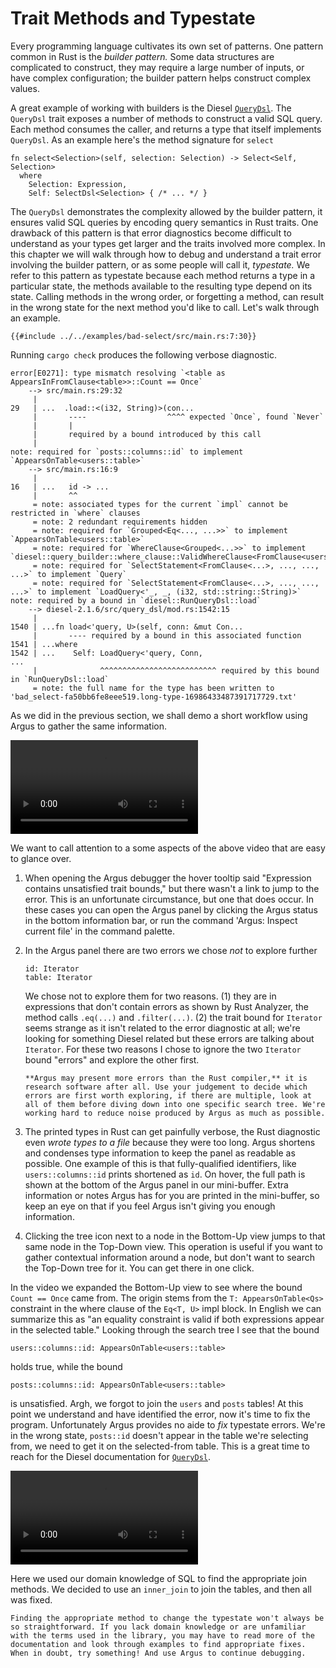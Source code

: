 # Trait Methods and Typestate

Every programming language cultivates its own set of patterns. One pattern common in Rust is the *builder pattern.* Some data structures are complicated to construct, they may require a large number of inputs, or have complex configuration; the builder pattern helps construct complex values.

A great example of working with builders is the Diesel [`QueryDsl`](https://docs.rs/diesel/latest/diesel/prelude/trait.QueryDsl.html). The `QueryDsl` trait exposes a number of methods to construct a valid SQL query. Each method consumes the caller, and returns a type that itself implements `QueryDsl`. As an example here's the method signature for `select`

```rust,ignore
fn select<Selection>(self, selection: Selection) -> Select<Self, Selection>
  where 
    Selection: Expression,
    Self: SelectDsl<Selection> { /* ... */ }
```

The `QueryDsl` demonstrates the complexity allowed by the builder pattern, it ensures valid SQL queries by encoding query semantics in Rust traits. One drawback of this pattern is that error diagnostics become difficult to understand as your types get larger and the traits involved more complex. In this chapter we will walk through how to debug and understand a trait error involving the builder pattern, or as some people will call it, *typestate.* We refer to this pattern as typestate because each method returns a type in a particular state, the methods available to the resulting type depend on its state. Calling methods in the wrong order, or forgetting a method, can result in the wrong state for the next method you'd like to call. Let's walk through an example.

```rust,ignore
{{#include ../../examples/bad-select/src/main.rs:7:30}}
```

Running `cargo check` produces the following verbose diagnostic.

```text
error[E0271]: type mismatch resolving `<table as AppearsInFromClause<table>>::Count == Once`
    --> src/main.rs:29:32     
     |
29   | ...  .load::<(i32, String)>(con...
     |       ----                  ^^^^ expected `Once`, found `Never`
     |       |
     |       required by a bound introduced by this call
     |
note: required for `posts::columns::id` to implement `AppearsOnTable<users::table>`
    --> src/main.rs:16:9      
     |
16   | ...   id -> ...
     |       ^^
     = note: associated types for the current `impl` cannot be restricted in `where` clauses
     = note: 2 redundant requirements hidden
     = note: required for `Grouped<Eq<..., ...>>` to implement `AppearsOnTable<users::table>`
     = note: required for `WhereClause<Grouped<...>>` to implement `diesel::query_builder::where_clause::ValidWhereClause<FromClause<users::table>>`
     = note: required for `SelectStatement<FromClause<...>, ..., ..., ...>` to implement `Query`
     = note: required for `SelectStatement<FromClause<...>, ..., ..., ...>` to implement `LoadQuery<'_, _, (i32, std::string::String)>`
note: required by a bound in `diesel::RunQueryDsl::load`
    --> diesel-2.1.6/src/query_dsl/mod.rs:1542:15
     |
1540 | ...fn load<'query, U>(self, conn: &mut Con...
     |       ---- required by a bound in this associated function
1541 | ...where
1542 | ...    Self: LoadQuery<'query, Conn, 
...                  
     |              ^^^^^^^^^^^^^^^^^^^^^^^^^^ required by this bound in `RunQueryDsl::load`
     = note: the full name for the type has been written to 'bad_select-fa50bb6fe8eee519.long-type-16986433487391717729.txt'
```

As we did in the previous section, we shall demo a short workflow using Argus to gather the same information.

<video controls>
  <source alt="Diesel finding bug" src="assets/diesel-bad-select/find-bug.mp4" type="video/mp4" />
</video>

We want to call attention to a some aspects of the above video that are easy to glance over.

1. When opening the Argus debugger the hover tooltip said "Expression contains unsatisfied trait bounds," but  there wasn't a link to jump to the error. This is an unfortunate circumstance, but one that does occur. In these cases you can open the Argus panel by clicking the Argus status in the bottom information bar, or run the command 'Argus: Inspect current file' in the command palette.

2. In the Argus panel there are two errors we chose *not* to explore further

   ```rust,ignore
   id: Iterator
   table: Iterator
   ```
   
   We chose not to explore them for two reasons. (1) they are in expressions that don't contain errors as shown by Rust Analyzer, the method calls `.eq(...)` and `.filter(...)`. (2) the trait bound for `Iterator` seems strange as it isn't related to the error diagnostic at all; we're looking for something Diesel related but these errors are talking about `Iterator`. For these two reasons I chose to ignore the two `Iterator` bound "errors" and explore the other first. 
   ```admonish important
   **Argus may present more errors than the Rust compiler,** it is research software after all. Use your judgement to decide which errors are first worth exploring, if there are multiple, look at all of them before diving down into one specific search tree. We're working hard to reduce noise produced by Argus as much as possible.
   ```

3. The printed types in Rust can get painfully verbose, the Rust diagnostic even *wrote types to a file* because they were too long. Argus shortens and condenses type information to keep the panel as readable as possible. One example of this is that fully-qualified identifiers, like `users::columns::id` prints shortened as `id`. On hover, the full path is shown at the bottom of the Argus panel in our mini-buffer. Extra information or notes Argus has for you are printed in the mini-buffer, so keep an eye on that if you feel Argus isn't giving you enough information.

4. Clicking the tree icon next to a node in the Bottom-Up view jumps to that same node in the Top-Down view. This operation is useful if you want to gather contextual information around a node, but don't want to search the Top-Down tree for it. You can get there in one click.

In the video we expanded the Bottom-Up view to see where the bound `Count == Once` came from. The origin stems from the `T: AppearsOnTable<Qs>` constraint in the where clause of the `Eq<T, U>` impl block. In English we can summarize this as "an equality constraint is valid if both expressions appear in the selected table." Looking through the search tree I see that the bound

```rust,ignore 
users::columns::id: AppearsOnTable<users::table>
```

holds true, while the bound 

```rust,ignore 
posts::columns::id: AppearsOnTable<users::table>
```

is unsatisfied. Argh, we forgot to join the `users` and `posts` tables! At this point we understand and have identified the error, now it's time to fix the program. Unfortunately Argus provides no aide to *fix* typestate errors. We're in the wrong state, `posts::id` doesn't appear in the table we're selecting from, we need to get it on the selected-from table. This is a great time to reach for the Diesel documentation for [`QueryDsl`](https://docs.rs/diesel/latest/diesel/prelude/trait.QueryDsl.html).

<video controls>
  <source alt="Diesel fixing typestate error" src="assets/diesel-bad-select/fixed-error.mp4" type="video/mp4" />
</video>

Here we used our domain knowledge of SQL to find the appropriate join methods. We decided to use an `inner_join` to join the tables, and then all was fixed.

```admonish note
Finding the appropriate method to change the typestate won't always be so straightforward. If you lack domain knowledge or are unfamiliar with the terms used in the library, you may have to read more of the documentation and look through examples to find appropriate fixes. When in doubt, try something! And use Argus to continue debugging.
```
